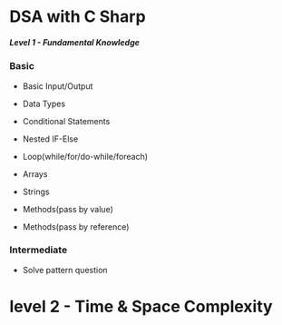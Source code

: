 # DSA with C Sharp


##### Level 1 - Fundamental Knowledge


### Basic

- Basic Input/Output

- Data Types

- Conditional Statements

- Nested IF-Else

- Loop(while/for/do-while/foreach)

- Arrays

- Strings

- Methods(pass by value)

- Methods(pass by reference)


### Intermediate

- Solve pattern question



# level 2 - Time & Space Complexity